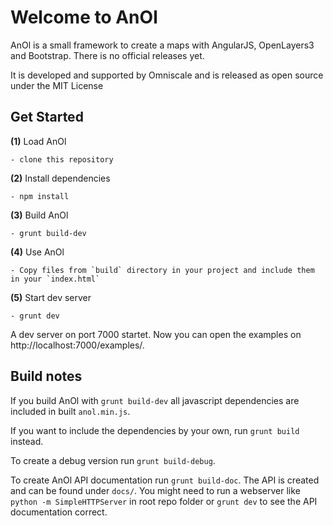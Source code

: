 Welcome to AnOl
===============

AnOl is a small framework to create a maps with AngularJS, OpenLayers3 and Bootstrap. There is no official releases yet.

It is developed and supported by Omniscale and is released as open source under the MIT License

Get Started
-----------

**(1)** Load AnOl

    - clone this repository

**(2)** Install dependencies

    - npm install

**(3)** Build AnOl

    - grunt build-dev

**(4)** Use AnOl

    - Copy files from `build` directory in your project and include them in your `index.html`

**(5)** Start dev server

	- grunt dev

A dev server on port 7000 startet. Now you can open the examples on http://localhost:7000/examples/.

Build notes
------------

If you build AnOl with `grunt build-dev` all javascript dependencies are included in built `anol.min.js`.

If you want to include the dependencies by your own, run `grunt build` instead.

To create a debug version run `grunt build-debug`.

To create AnOl API documentation run `grunt build-doc`. The API is created and can be found under `docs/`.
You might need to run a webserver like `python -m SimpleHTTPServer` in root repo folder or `grunt dev` to see the API documentation correct.